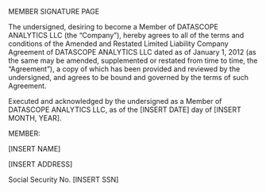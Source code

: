 MEMBER SIGNATURE PAGE

  

The undersigned, desiring to become a Member of DATASCOPE ANALYTICS LLC
(the “Company”), hereby agrees to all of the terms and conditions of the
Amended and Restated Limited Liability Company Agreement of DATASCOPE
ANALYTICS LLC dated as of January 1, 2012 (as the same may be amended,
supplemented or restated from time to time, the “Agreement”), a copy of
which has been provided and reviewed by the undersigned, and agrees to
be bound and governed by the terms of such Agreement.

Executed and acknowledged by the undersigned as a Member of DATASCOPE
ANALYTICS LLC, as of the [INSERT DATE] day of [INSERT MONTH, YEAR].

  

MEMBER:

  

  

[INSERT NAME]

[INSERT ADDRESS]

Social Security No. [INSERT SSN]
